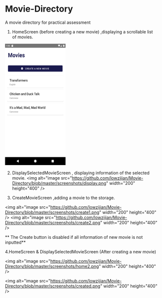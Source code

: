 # Movie-Directory
A movie directory for practical assessment

1.	HomeScreen (before creating a new movie) ,displaying a scrollable list of movies.
<img alt="image" src="https://github.com/lowzijian/Movie-Directory/blob/master/screenshots/home1.png " width="200" height="400" />

2.	DisplaySelectedMovieScreen , displaying information of the selected movie.
<img alt="image src="https://github.com/lowzijian/Movie-Directory/blob/master/screenshots/display.png" width="200" height="400" />

3.	CreateMovieScreen ,adding a movie to the storage.

<img alt="image src="https://github.com/lowzijian/Movie-Directory/blob/master/screenshots/create1.png" width="200" height="400" />
<img alt="image src="https://github.com/lowzijian/Movie-Directory/blob/master/screenshots/create2.png" width="200" height="400" />

** The Create button is disabled if all information of new movie is not inputted**

4.HomeScreen & DisplaySelectedMovieScreen (After creating a new movie)

<img alt="image src="https://github.com/lowzijian/Movie-Directory/blob/master/screenshots/home2.png" width="200" height="400" />
                
<img alt="image src="https://github.com/lowzijian/Movie-Directory/blob/master/screenshots/created.png" width="200" height="400" />
